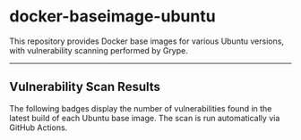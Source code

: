 # docker-baseimage-ubuntu

This repository provides Docker base images for various Ubuntu versions, with vulnerability scanning performed by Grype.

---

## Vulnerability Scan Results

The following badges display the number of vulnerabilities found in the latest build of each Ubuntu base image. The scan is run automatically via GitHub Actions.






